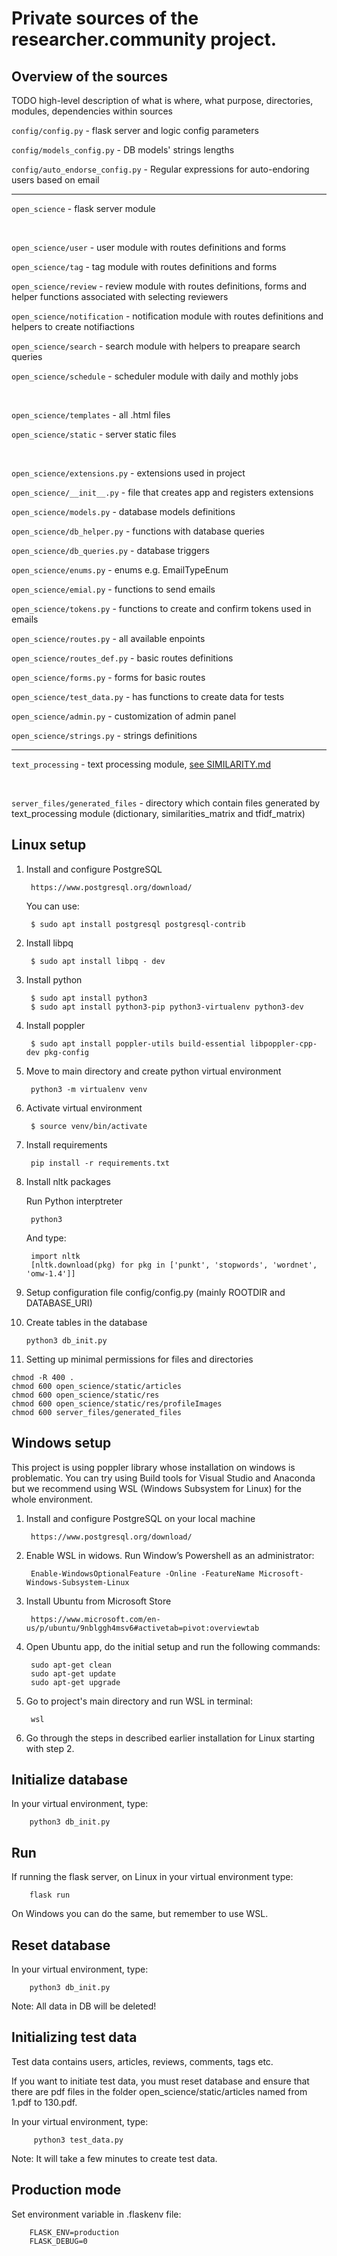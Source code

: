 # Private sources of the researcher.community project.

Overview of the sources
-----------------------

TODO high-level description of what is where, what purpose, directories, modules, dependencies within sources

`config/config.py` - flask server and logic config parameters

`config/models_config.py` - DB models' strings lengths

`config/auto_endorse_config.py` - Regular expressions for auto-endoring users based on email

------------------

`open_science` - flask server module

 <br />

`open_science/user` - user module with routes definitions and forms

`open_science/tag` - tag module with routes definitions and forms

`open_science/review` - review module with routes definitions, forms and helper functions associated with selecting reviewers

`open_science/notification` - notification module with routes definitions and helpers to create notifiactions

`open_science/search` - search module with helpers to preapare search queries 

`open_science/schedule` - scheduler module with daily and mothly jobs

 <br />

`open_science/templates` - all .html files

`open_science/static` - server static files

 <br />

`open_science/extensions.py` - extensions used in project

`open_science/__init__.py` - file that creates app and registers extensions

`open_science/models.py` - database models definitions

`open_science/db_helper.py` - functions with database queries

`open_science/db_queries.py` - database triggers

`open_science/enums.py` - enums e.g. EmailTypeEnum

`open_science/emial.py` - functions to send emails

`open_science/tokens.py` - functions to create and confirm tokens used in emails

`open_science/routes.py` - all available enpoints

`open_science/routes_def.py` - basic routes definitions

`open_science/forms.py` - forms for basic routes

`open_science/test_data.py` - has functions to create data for tests

`open_science/admin.py` - customization of admin panel

`open_science/strings.py` - strings definitions

------------------

`text_processing` - text processing module, [see SIMILARITY.md](SIMILARITY.md)

 <br />
 
`server_files/generated_files` - directory which contain files generated by text_processing module (dictionary, similarities_matrix and tfidf_matrix)

Linux setup
-----------

1. Install and configure PostgreSQL

        https://www.postgresql.org/download/
    
    You can use:

        $ sudo apt install postgresql postgresql-contrib

2. Install libpq

        $ sudo apt install libpq - dev
    
3. Install python

        $ sudo apt install python3
        $ sudo apt install python3-pip python3-virtualenv python3-dev
    
4. Install poppler 
  
        $ sudo apt install poppler-utils build-essential libpoppler-cpp-dev pkg-config
      
5. Move to main directory and create python virtual environment

        python3 -m virtualenv venv
  
6. Activate virtual environment

        $ source venv/bin/activate
  
7. Install requirements
  
        pip install -r requirements.txt
  
8. Install nltk packages
  
    Run Python interptreter 
     
        python3
     
    And type:
   
        import nltk
        [nltk.download(pkg) for pkg in ['punkt', 'stopwords', 'wordnet', 'omw-1.4']]
     
9. Setup configuration file   config/config.py (mainly ROOTDIR and DATABASE_URI)
      
10. Create tables in the database

        python3 db_init.py

11. Setting up minimal permissions for files and directories
  
   `chmod -R 400 .` <br />
   `chmod 600 open_science/static/articles` <br />
   `chmod 600 open_science/static/res` <br />
   `chmod 600 open_science/static/res/profileImages` <br />
   `chmod 600 server_files/generated_files` <br />



Windows setup
-------------

This project is using poppler library whose installation on windows is problematic. You can try using Build tools for Visual Studio and Anaconda but we recommend using WSL (Windows Subsystem for Linux) for the whole environment.
      
1. Install and configure PostgreSQL on your local machine
  
        https://www.postgresql.org/download/
  
2. Enable WSL in widows. Run Window’s Powershell as an administrator:
     
        Enable-WindowsOptionalFeature -Online -FeatureName Microsoft-Windows-Subsystem-Linux
    
3. Install Ubuntu from Microsoft Store
  
        https://www.microsoft.com/en-us/p/ubuntu/9nblggh4msv6#activetab=pivot:overviewtab

4. Open Ubuntu app, do the initial setup and run the following commands:
      
        sudo apt-get clean
        sudo apt-get update
        sudo apt-get upgrade
    
5. Go to project's main directory and run WSL in terminal:

        wsl

6. Go through the steps in described earlier installation for Linux starting with step 2.
 


Initialize database
---
In your virtual environment, type:

        python3 db_init.py
  
Run
---

If running the flask server, on Linux in your virtual environment type:

        flask run
 
On Windows you can do the same, but remember to use WSL.


Reset database
--------------

In your virtual environment, type:

        python3 db_init.py

Note: All data in DB will be deleted! 

Initializing test data
----------------------

Test data contains users, articles, reviews, comments, tags etc.

If you want to initiate test data, you must reset database and ensure that there are pdf files in the folder open_science/static/articles named from 1.pdf to 130.pdf.

In your virtual environment, type:

         python3 test_data.py

Note: It will take a few minutes to create test data.


Production mode
---------------

Set environment variable in .flaskenv file:

        FLASK_ENV=production
        FLASK_DEBUG=0

